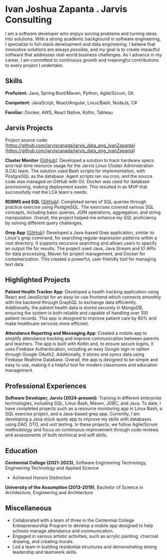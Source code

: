 # Ivan Joshua Zapanta . Jarvis Consulting

I am a software developer who enjoys solving problems and turning ideas into solutions. With a strong academic background in software engineering, I specialize in full-stack development and data engineering. I believe that innovative solutions are always possible, and my goal is to create impactful software that addresses real-world business challenges. As I advance in my career, I am committed to continuous growth and meaningful contributions to every project I undertake.

## Skills

**Proficient:** Java, Spring Boot/Maven, Python, Agile/Scrum, Git

**Competent:** JavaScript, React/Angular, Linux/Bash, NodeJs, C#

**Familiar:** Docker, AWS, React Native, Kotlin, Tableau

## Jarvis Projects

Project source code: [https://github.com/jarviscanada/jarvis_data_eng_IvanZapanta](https://github.com/jarviscanada/jarvis_data_eng_IvanZapanta)


**Cluster Monitor** [[GitHub](https://github.com/jarviscanada/jarvis_data_eng_IvanZapanta/tree/masterhttps://github.com/jarviscanada/jarvis_data_eng_IvanZapanta/tree/develop/linux_sql)]: Developed a solution to track hardware specs and real-time resource usage for the Jarvis Linux Cluster Administration (LCA) team. The solution used Bash scripts for implementation, with PostgreSQL as the database. Agent scripts ran via cron, and the source code was managed on GitHub with Git. Docker was used for database provisioning, making deployment easier. This resulted in an MVP that successfully met the LCA team's needs.

**RDBMS and SQL** [[GitHub](https://github.com/jarviscanada/jarvis_data_eng_IvanZapanta/tree/masterhttps://github.com/jarviscanada/jarvis_data_eng_IvanZapanta/tree/develop/sql)]: Completed series of SQL queries through practice exercise using PostgreSQL. The exercises covered various SQL concepts, including basic queries, JOIN operations, aggregation, and string manipulation. Overall, the project helped me enhance my SQL proficiency by solving different query challenges.

**Grep App** [[GitHub](https://github.com/jarviscanada/jarvis_data_eng_IvanZapanta/tree/masterhttps://github.com/jarviscanada/jarvis_data_eng_IvanZapanta/tree/develop/core_java/grep)]: Developed a Java-based Grep application, similar to Linux's grep command, for searching regular expression patterns within a root directory. It supports recursive searching and allows users to specify an output file for results. The project used Java, Java Stream and IO APIs for data processing, Maven for project management, and Docker for containerization. This created a powerful, user-friendly tool for managing text data.


## Highlighted Projects
**Patient Health Tracker App**: Developed a health tracking application using React and JavaScript for an easy-to-use frontend which connects smoothly with the backend through GraphQL to exchange data efficiently. Additionally, the patient health data is stored securely in MongoDB, ensuring the system is both reliable and capable of handling over 100 patient records. This app is designed to improve patient care by 80% and make healthcare services more efficient.

**Attendance Reporting and Messaging App**: Created a mobile app to simplify attendance tracking and improve communication between parents and teachers. The app is built with Kotlin and, to ensure secure logins, it uses Firebase Authentication, including an easy Google sign-in option through Google OAuth2. Additionally, it stores and syncs data using Firebase Realtime Database. Overall, the app is designed to be simple and easy to use, making it a helpful tool for modern classrooms and education management.


## Professional Experiences

**Software Developer, Jarvis (2024-present)**: Training in different enterprise technologies, including SQL, Linux Bash, Maven, JDBC, and Java. To date, I have completed projects such as a resource monitoring app in Linux Bash, a SQL exercise project, and a Java-based grep app. Currently, I am developing a Java stock quote app to improve my skills with databases using DAO, DTO, and unit testing. In these projects, we follow Agile/Scrum methodology and focus on continuous improvement through code reviews and assessments of both technical and soft skills.


## Education
**Centennial College (2021-2023)**, Software Engineering Technology, Engineering Technology and Applied Science
- Achieved Honors Distinction

**University of the Assumption (2013-2019)**, Bachelor of Science in Architecture, Engineering and Architecture


## Miscellaneous
- Collaborated with a team of three in the Centennial College Entrepreneurship Program to develop a mobile app designed to help schools manage attendance and communication.
- Engaged in various artistic activities, such as acrylic painting, charcoal drawing, and creating murals.
- Led a team in building residential structures and demonstrating strong leadership and teamwork skills.
